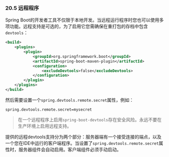 ### 20.5 远程程序

Spring Boot的开发者工具不仅限于本地开发。当远程运行程序时您也可以使用多项功能。远程支持是可选的，为了启用它您需确保在重打包的存档中包含`devtools`：

```xml
<build>
    <plugins>
        <plugin>
            <groupId>org.springframework.boot</groupId>
            <artifactId>spring-boot-maven-plugin</artifactId>
            <configuration>
                <excludeDevtools>false</excludeDevtools>
            </configuration>
        </plugin>
    </plugins>
</build>
```

然后需要设置一个`spring.devtools.remote.secret`属性，例如：

```
spring.devtools.remote.secret=mysecret
```

>在一个远程程序上启用`spring-boot-devtools`存在安全风险。永远不要在生产环境上启用远程支持。

提供的远程devtools支持分为两个部分：服务器端有一个接受连接的端点，以及一个您在IDE中运行的客户端程序。当设置了`spring.devtools.remote.secret`属性时，服务器组件会自动启用。客户端组件必须手动启动。
